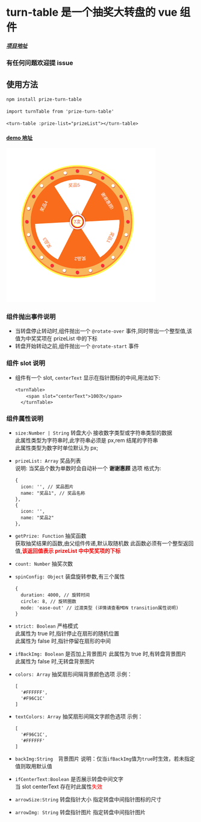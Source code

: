 # turn-table 是一个抽奖大转盘的 vue 组件

##### [项目地址](https://github.com/EatherToo/turn-table)

### 有任何问题欢迎提 issue

## 使用方法

```
npm install prize-turn-table

import turnTable from 'prize-turn-table'

<turn-table :prize-list="prizeList"></turn-table>

```

#### [demo 地址](https://eathertoo.github.io/turn-table/)

![demo.gif](https://raw.githubusercontent.com/EatherToo/turn-table/pages/asserts/demo.gif)

### 组件抛出事件说明

- 当转盘停止转动时,组件抛出一个 `@rotate-over` 事件,同时带出一个整型值,该值为中奖奖项在 prizeList 中的下标
- 转盘开始转动之前,组件抛出一个 `@rotate-start` 事件

### 组件 slot 说明

- 组件有一个 slot, `centerText` 显示在指针图标的中间,用法如下:

  ```
  <turnTable>
      <span slot="centerText">100次</span>
    </turnTable>
  ```

### 组件属性说明

- `size:Number | String` 转盘大小
  接收数字类型或字符串类型的数据  
  此属性类型为字符串时,此字符串必须是 px,rem 结尾的字符串  
  此属性类型为数字时单位默认为 px;
- `prizeList: Array` 奖品列表  
  说明: 当奖品个数为单数时会自动补一个 **谢谢惠顾** 选项
  格式为:
  ```
  {
    icon: '', // 奖品图片
    name: "奖品1", // 奖品名称
  },
  {
    icon: '',
    name: "奖品2"
  },
  ```
- `getPrize: Function` 抽奖函数  
  获取抽奖结果的函数,由父组件传递,默认取随机数
  此函数必须有一个整型返回值,**<font color="red">该返回值表示 prizeList 中中奖奖项的下标</font>**
- `count: Number` 抽奖次数
- `spinConfig: Object` 装盘旋转参数,有三个属性
  ```
  {
    duration: 4000, // 旋转时间
    circle: 8, // 旋转圈数
    mode: 'ease-out' // 过渡类型 (详情请查看MDN transition属性说明)
  }
  ```
- `strict: Boolean` 严格模式  
  此属性为 true 时,指针停止在扇形的随机位置  
  此属性为 false 时,指针停留在扇形的中间

- `ifBackImg: Boolean` 是否加上背景图片
  此属性为 true 时,有转盘背景图片  
  此属性为 false 时,无转盘背景图片

- `colors: Array` 抽奖扇形间隔背景颜色选项
  示例：
  ```
  [
    '#FFFFFF',
    '#F96C1C'
  ]
  ```
- `textColors: Array` 抽奖扇形间隔文字颜色选项
  示例：

  ```
  [
    '#F96C1C',
    '#FFFFFF'
  ]
  ```

- `backImg:String`　背景图片
  说明：仅当`ifBackImg`值为`true`时生效，若未指定值则取用默认值
- `ifCenterText:Boolean` 是否展示转盘中间文字  
  当 slot centerText 存在时此属性<font color="red">失效</font>

- `arrowSize:String` 转盘指针大小
  指定转盘中间指针图标的尺寸
- `arrowImg: String` 转盘指针图片
  指定转盘中间指针图片
